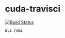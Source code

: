 # cuda-travisci

 [![Build Status](https://travis-ci.com/githubfoam/choco-travisci.svg?branch=master)](https://travis-ci.com/githubfoam/master)  

~~~~
N\A CUDA
~~~~
